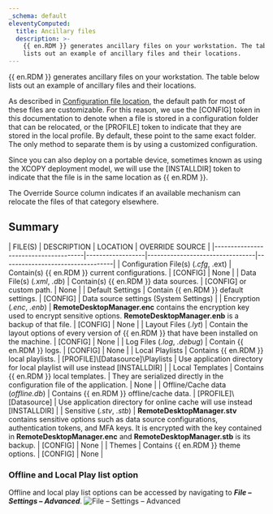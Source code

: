 ```yaml
---
_schema: default
eleventyComputed:
  title: Ancillary files
  description: >-
    {{ en.RDM }} generates ancillary files on your workstation. The table below
    lists out an example of ancillary files and their locations.
---
```

{{ en.RDM }} generates ancillary files on your workstation. The table below lists out an example of ancillary files and their locations.

As described in [Configuration file location](/rdm/windows/installation/client/configuration-file-location/), the default path for most of these files are customizable. For this reason, we use the \[CONFIG\] token in this documentation to denote when a file is stored in a configuration folder that can be relocated, or the \[PROFILE\] token to indicate that they are stored in the local profile. By default, these point to the same exact folder. The only method to separate them is by using a customized configuration.

Since you can also deploy on a portable device, sometimes known as using the XCOPY deployment model, we will use the \[INSTALLDIR\] token to indicate that the file is in the same location as {{ en.RDM }}.

The Override Source column indicates if an available mechanism can relocate the files of that category elsewhere.

## Summary

\| FILE(S)                              \| DESCRIPTION      \|  LOCATION                       \| OVERRIDE SOURCE                  \| \|--------------------------------------\|------------------\|---------------------------------\|----------------------------------\| \| Configuration File(s) (*.cfg*, .ext) \| Contain(s) {{ en.RDM }} current configurations. \|  \[CONFIG\]                           \| None                             \| \| Data File(s) (*.xml*, *.db*)         \| Contain(s) {{ en.RDM }} data sources.   \| \[CONFIG\] or custom path.           \| None                             \| \| Default Settings                     \| Contain {{ en.RDM }} default settings. \| \[CONFIG\]                           \| Data source settings (System Settings) \| \| Encryption (*.enc*, *.enb*)          \| **RemoteDesktopManager.enc** contains the encryption key used to encrypt sensitive options. **RemoteDesktopManager.enb** is a backup of that file. \| \[CONFIG\]                           \| None                             \| \| Layout Files (*.lyt*)                \| Contain the layout options of every version of {{ en.RDM }} that have been installed on the machine. \| \[CONFIG\]                           \| None                             \| \| Log Files (*.log*, *.debug*)         \| Contain {{ en.RDM }} logs. \| \[CONFIG\]                           \| None                             \| \| Local Playlists                     \| Contains {{ en.RDM }} local playlists. \| \[PROFILE\]\\\[Datasource\]\\Playlists \| Use application directory for local playlist will use instead \[INSTALLDIR\] \| \| Local Templates                      \| Contains {{ en.RDM }} local templates. \| They are serialized directly in the configuration file of the application. \| None \| \| Offline/Cache data (*offline.db*)    \| Contains {{ en.RDM }} offline/cache data. \| \[PROFILE\]\\\[Datasource\]            \| Use application directory for online cache will use instead \[INSTALLDIR\] \| \| Sensitive (*.stv*, *.stb*)           \| **RemoteDesktopManager.stv** contains sensitive options such as data source configurations, authentication tokens, and MFA keys. It is encrypted with the key contained in **RemoteDesktopManager.enc** and **RemoteDesktopManager.stb** is its backup. \| \[CONFIG\]                           \| None                             \| \| Themes                               \| Contains {{ en.RDM }} theme options. \| \[CONFIG\]                           \| None                             \|

### Offline and Local Play list option

Offline and local play list options can be accessed by navigating to ***File – Settings – Advanced***. ![File – Settings – Advanced](https://cdnweb.devolutions.net/docs/RDMW6081_2024_2.png "File – Settings – Advanced")